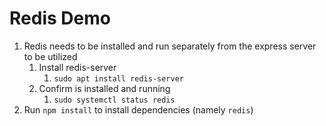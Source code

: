 # Redis Demo

1. Redis needs to be installed and run separately from the express server to be utilized
   1. Install redis-server
      1. `sudo apt install redis-server`
   2. Confirm is installed and running
      1. `sudo systemctl status redis`
2. Run `npm install` to install dependencies (namely `redis`)
